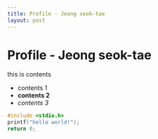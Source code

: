 ```yaml
---
title: Profile - Jeong seok-tae
layout: post
---
```


Profile - Jeong seok-tae
===

this is contents

- contents 1
- **contents 2**
- _contents 3_

```c
#include <stdio.h>
printf("hello world!");
return 0;
```
